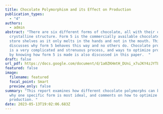 ```yaml
---
title: Chocolate Polymorphism and its Effect on Production
publication_types:
  - "4"
authors:
  - admin
abstract: "There are six different forms of chocolate, all with their own
  crystalline structure. Form 5 is the commercially available chocolate sold on
  store shelves as it only melts in the hands and not in the mouth. This paper
  discusses why form 5 behaves this way and no others do. Chocolate production
  is a very complicated and strenuous process, and ways to optimize production
  by knowing how form 5 is made is also discussed in this paper.  "
draft: false
url_pdf: https://docs.google.com/document/d/1a0ZKHmtH_DUni_x7uJKY4zJYTL6xhznZJBWtwZB94EE/edit?usp=sharing 
featured: false
image:
  filename: featured
  focal_point: Smart
  preview_only: false
summary: "This report examines how different chocolate polymorphs can be made,
  why one specific form is most ideal, and comments on how to optimize chocolate
  production. "
date: 2023-05-13T19:02:06.683Z
---
```

